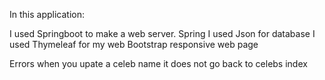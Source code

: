 In this application:

I used Springboot to make a web server.
Spring
I used Json for database
I used Thymeleaf for my web
Bootstrap responsive web page



Errors
when you upate a celeb name it does not go back to celebs index